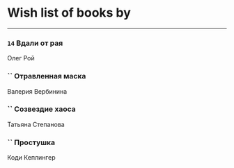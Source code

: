 # Wish list of books by [](https://ok.ru/profile/536771522733)
---

### `14` Вдали от рая
Олег Рой

### `` Отравленная маска
Валерия Вербинина

### `` Созвездие хаоса
Татьяна Степанова

### `` Простушка
Коди Кеплингер

